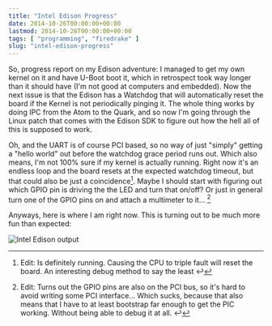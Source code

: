 ```yaml
---
title: "Intel Edison Progress"
date: 2014-10-26T00:00:00+00:00
lastmod: 2014-10-26T00:00:00+00:00
tags: [ "programming", "firedrake" ]
slug: "intel-edison-progress"
---
```

So, progress report on my Edison adventure: I managed to get my own kernel on it and have U-Boot boot it, which in retrospect took way longer than it should have (I'm not good at computers and embedded). Now the next issue is that the Edison has a Watchdog that will automatically reset the board if the Kernel is not periodically pinging it. The whole thing works by doing IPC from the Atom to the Quark, and so now I'm going through the Linux patch that comes with the Edison SDK to figure out how the hell all of this is supposed to work.

Oh, and the UART is of course PCI based, so no way of just "simply" getting a "hello world" out before the watchdog grace period runs out. Which also means, I'm not 100% sure if my kernel is actually running. Right now it's an endless loop and the board resets at the expected watchdog timeout, but that could also be just a coincidence[^1]. Maybe I should start with figuring out which GPIO pin is driving the the LED and turn that on/off? Or just in general turn one of the GPIO pins on and attach a multimeter to it... [^2]

Anyways, here is where I am right now. This is turning out to be much more fun than expected:

![Intel Edison output](/images/2017/06/Screen-Shot-2014-10-26-at-13.59.08.png)

[^1]: Edit: Is definitely running. Causing the CPU to triple fault will reset the board. An interesting debug method to say the least ↩︎

[^2]: Edit: Turns out the GPIO pins are also on the PCI bus, so it's hard to avoid writing some PCI interface... Which sucks, because that also means that I have to at least bootstrap far enough to get the PIC working. Without being able to debug it at all. ↩︎

